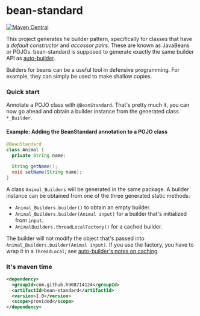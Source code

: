 # bean-standard

[![Maven Central](https://maven-badges.herokuapp.com/maven-central/com.github.h908714124/bean-standard/badge.svg)](https://maven-badges.herokuapp.com/maven-central/com.github.h908714124/bean-standard)

This project generates he builder pattern, specifically for classes that have 
a <i>default constructor</i> and <i>accessor pairs</i>. These are known as JavaBeans or POJOs.
bean-standard is supposed to generate exactly the same
builder API as [auto-builder](https://github.com/h908714124/auto-builder).

Builders for beans can be a useful tool in defensive programming.
For example, they can simply be used to make shallow copies.

### Quick start

Annotate a POJO class with `@BeanStandard`. That's pretty much it, 
you can now go ahead and obtain a builder instance from the generated class `*_Builder`.

#### Example: Adding the BeanStandard annotation to a POJO class

````java
@BeanStandard
class Animal {
  private String name;

  String getName();
  void setName(String name);
}
````

A class `Animal_Builders` will be generated in the same package.
A builder instance can be obtained from one of the three generated static methods:

* `Animal_Builders.builder()` to obtain an empty builder.
* `Animal_Builders.builder(Animal input)` for a builder that's initialized from `input`.
* `AnimalBuilders.threadLocalFactory()` for a cached builder.

The builder will not modify the object that's passed into `Animal_Builders.builder(Animal input)`.
If you use the factory, you have to wrap it in a `ThreadLocal`; see
[auto-builder's notes on caching](https://github.com/h908714124/auto-builder#caching).

### It's maven time

````xml
<dependency>
  <groupId>com.github.h908714124</groupId>
  <artifactId>bean-standard</artifactId>
  <version>1.0</version>
  <scope>provided</scope>
</dependency>
````
